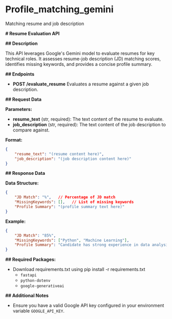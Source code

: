 # Profile_matching_gemini
Matching resume and job description

 **# Resume Evaluation API**

**## Description**

This API leverages Google's Gemini model to evaluate resumes for key technical roles. It assesses resume-job description (JD) matching scores, identifies missing keywords, and provides a concise profile summary.

**## Endpoints**

* **POST /evaluate_resume**
    Evaluates a resume against a given job description.

**## Request Data**

**Parameters:**

- **resume_text** (str, required): The text content of the resume to evaluate.
- **job_description** (str, required): The text content of the job description to compare against.

**Format:**

```json
{
    "resume_text": "(resume content here)",
    "job_description": "(job description content here)"
}
```

**## Response Data**

**Data Structure:**

```json
{
    "JD Match": "%",   // Percentage of JD match
    "MissingKeywords": [],   // List of missing keywords
    "Profile Summary": "(profile summary text here)"
}
```

**Example:**

```json
{
    "JD Match": "85%",
    "MissingKeywords": ["Python", "Machine Learning"],
    "Profile Summary": "Candidate has strong experience in data analysis and SQL, but lacks depth in Python and machine learning."
}
```

**## Required Packages:**
- Download requirements.txt using pip install -r requirements.txt
  * `fastapi`
  * `python-dotenv`
  * `google-generativeai`

**## Additional Notes**

* Ensure you have a valid Google API key configured in your environment variable `GOOGLE_API_KEY`.

